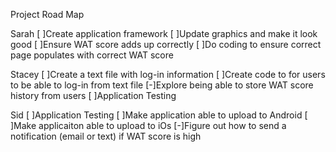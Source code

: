 Project Road Map

Sarah
[ ]Create application framework 
[ ]Update graphics and make it look good
[ ]Ensure WAT score adds up correctly
[ ]Do coding to ensure correct page populates with correct WAT score


Stacey
[ ]Create a text file with log-in information 
[ ]Create code to for users to be able to log-in from text file
[-]Explore being able to store WAT score history from users
[ ]Application Testing

Sid
[ ]Application Testing
[ ]Make application able to upload to Android
[ ]Make applicaiton able to upload to iOs
[-]Figure out how to send a notification (email or text) if WAT score is high
